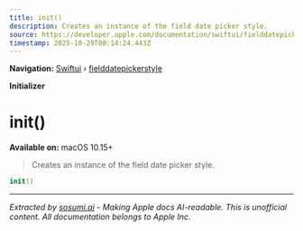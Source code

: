 ```yaml
---
title: init()
description: Creates an instance of the field date picker style.
source: https://developer.apple.com/documentation/swiftui/fielddatepickerstyle/init()
timestamp: 2025-10-29T00:14:24.443Z
---
```


**Navigation:** [Swiftui](/documentation/swiftui) › [fielddatepickerstyle](/documentation/swiftui/fielddatepickerstyle)

**Initializer**

# init()

**Available on:** macOS 10.15+

> Creates an instance of the field date picker style.

```swift
init()
```

---

*Extracted by [sosumi.ai](https://sosumi.ai) - Making Apple docs AI-readable.*
*This is unofficial content. All documentation belongs to Apple Inc.*
